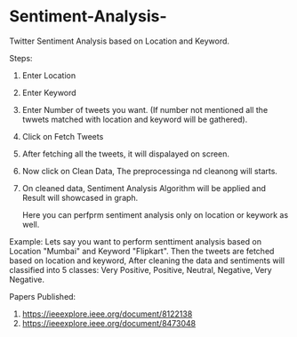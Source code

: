 # Sentiment-Analysis-

Twitter Sentiment Analysis based on Location and Keyword.

Steps:
1. Enter Location
2. Enter Keyword
3. Enter Number of tweets you want. (If number not mentioned all the twwets matched with location and keyword will be gathered).
4. Click on Fetch Tweets
5. After fetching all the tweets, it will dispalayed on screen.
6. Now click on Clean Data, The preprocessinga nd cleanong will starts.
7. On cleaned data, Sentiment Analysis Algorithm will be applied and Result will showcased in graph.

   Here you can perfprm sentiment analysis only on location or keywork as well.
   
Example: Lets say you want to perform senttiment analysis based on Location "Mumbai" and Keyword "Flipkart". Then the tweets are fetched based on location and keyword, After cleaning the data and sentiments will classified into 5 classes: Very Positive, Positive, Neutral, Negative, Very Negative.

Papers Published:
1. https://ieeexplore.ieee.org/document/8122138
2. https://ieeexplore.ieee.org/document/8473048
